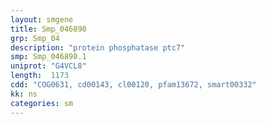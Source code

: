 ```yaml
---
layout: smgene
title: Smp_046890
grp: Smp_04
description: "protein phosphatase ptc7"
smp: Smp_046890.1
uniprot: "G4VCL8"
length:  1173
cdd: "COG0631, cd00143, cl00120, pfam13672, smart00332"
kk: ns
categories: sm
---
```

